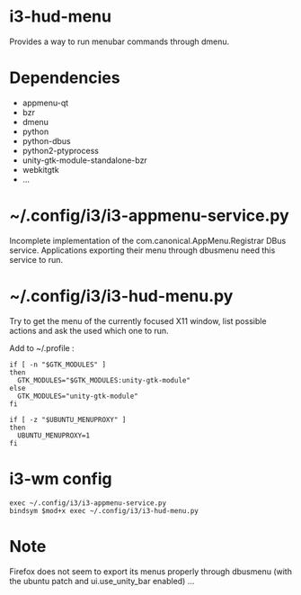 i3-hud-menu
===========

Provides a way to run menubar commands through dmenu.

Dependencies
============
* appmenu-qt
* bzr
* dmenu
* python
* python-dbus
* python2-ptyprocess
* unity-gtk-module-standalone-bzr
* webkitgtk
* ...

~/.config/i3/i3-appmenu-service.py
=====================
Incomplete implementation of the com.canonical.AppMenu.Registrar DBus service.
Applications exporting their menu through dbusmenu need this service to run.

~/.config/i3/i3-hud-menu.py
==============
Try to get the menu of the currently focused X11 window, list possible actions and ask the used which one to run.

Add to ~/.profile : 

    if [ -n "$GTK_MODULES" ]
    then
      GTK_MODULES="$GTK_MODULES:unity-gtk-module"
    else
      GTK_MODULES="unity-gtk-module"
    fi
    
    if [ -z "$UBUNTU_MENUPROXY" ]
    then
      UBUNTU_MENUPROXY=1
    fi



i3-wm config
============
    exec ~/.config/i3/i3-appmenu-service.py
    bindsym $mod+x exec ~/.config/i3/i3-hud-menu.py
    
Note
====
Firefox does not seem to export its menus properly through dbusmenu (with the ubuntu patch and ui.use_unity_bar enabled) ...
